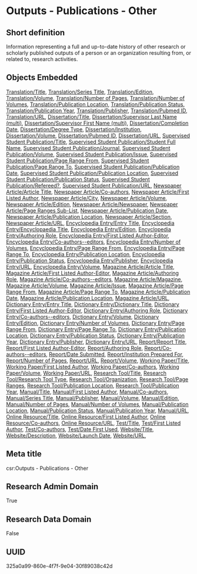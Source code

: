 # Outputs - Publications - Other
## Short definition
Information representing a full and up-to-date history of other research or scholarly published outputs of a person or an organization resulting from, or related to, research activities.
## Objects Embedded
[Translation/Title](https://github.com/EuroCRIS/CASRAI-Dictionairies/blob/main/Object-Fields/Translation/Title.md), [Translation/Series Title](https://github.com/EuroCRIS/CASRAI-Dictionairies/blob/main/Object-Fields/Translation/Series%20Title.md), [Translation/Edition](https://github.com/EuroCRIS/CASRAI-Dictionairies/blob/main/Object-Fields/Translation/Edition.md), [Translation/Volume](https://github.com/EuroCRIS/CASRAI-Dictionairies/blob/main/Object-Fields/Translation/Volume.md), [Translation/Number of Pages](https://github.com/EuroCRIS/CASRAI-Dictionairies/blob/main/Object-Fields/Translation/Number%20of%20Pages.md), [Translation/Number of Volumes](https://github.com/EuroCRIS/CASRAI-Dictionairies/blob/main/Object-Fields/Translation/Number%20of%20Volumes.md), [Translation/Publication Location](https://github.com/EuroCRIS/CASRAI-Dictionairies/blob/main/Object-Fields/Translation/Publication%20Location.md), [Translation/Publication Status](https://github.com/EuroCRIS/CASRAI-Dictionairies/blob/main/Object-Fields/Translation/Publication%20Status.md), [Translation/Publication Year](https://github.com/EuroCRIS/CASRAI-Dictionairies/blob/main/Object-Fields/Translation/Publication%20Year.md), [Translation/Publisher](https://github.com/EuroCRIS/CASRAI-Dictionairies/blob/main/Object-Fields/Translation/Publisher.md), [Translation/Pubmed ID](https://github.com/EuroCRIS/CASRAI-Dictionairies/blob/main/Object-Fields/Translation/Pubmed%20ID.md), [Translation/URL](https://github.com/EuroCRIS/CASRAI-Dictionairies/blob/main/Object-Fields/Translation/URL.md), [Dissertation/Title](https://github.com/EuroCRIS/CASRAI-Dictionairies/blob/main/Object-Fields/Dissertation/Title.md), [Dissertation/Supervisor Last Name (multi)](https://github.com/EuroCRIS/CASRAI-Dictionairies/blob/main/Object-Fields/Dissertation/Supervisor%20Last%20Name%20(multi).md), [Dissertation/Supervisor First Name (multi)](https://github.com/EuroCRIS/CASRAI-Dictionairies/blob/main/Object-Fields/Dissertation/Supervisor%20First%20Name%20(multi).md), [Dissertation/Completion Date](https://github.com/EuroCRIS/CASRAI-Dictionairies/blob/main/Object-Fields/Dissertation/Completion%20Date.md), [Dissertation/Degree Type](https://github.com/EuroCRIS/CASRAI-Dictionairies/blob/main/Object-Fields/Dissertation/Degree%20Type.md), [Dissertation/Institution](https://github.com/EuroCRIS/CASRAI-Dictionairies/blob/main/Object-Fields/Dissertation/Institution.md), [Dissertation/Volume](https://github.com/EuroCRIS/CASRAI-Dictionairies/blob/main/Object-Fields/Dissertation/Volume.md), [Dissertation/Pubmed ID](https://github.com/EuroCRIS/CASRAI-Dictionairies/blob/main/Object-Fields/Dissertation/Pubmed%20ID.md), [Dissertation/URL](https://github.com/EuroCRIS/CASRAI-Dictionairies/blob/main/Object-Fields/Dissertation/URL.md), [Supervised Student Publication/Title](https://github.com/EuroCRIS/CASRAI-Dictionairies/blob/main/Object-Fields/Supervised%20Student%20Publication/Title.md), [Supervised Student Publication/Student Full Name](https://github.com/EuroCRIS/CASRAI-Dictionairies/blob/main/Object-Fields/Supervised%20Student%20Publication/Student%20Full%20Name.md), [Supervised Student Publication/Journal](https://github.com/EuroCRIS/CASRAI-Dictionairies/blob/main/Object-Fields/Supervised%20Student%20Publication/Journal.md), [Supervised Student Publication/Volume](https://github.com/EuroCRIS/CASRAI-Dictionairies/blob/main/Object-Fields/Supervised%20Student%20Publication/Volume.md), [Supervised Student Publication/Issue](https://github.com/EuroCRIS/CASRAI-Dictionairies/blob/main/Object-Fields/Supervised%20Student%20Publication/Issue.md), [Supervised Student Publication/Page Range From](https://github.com/EuroCRIS/CASRAI-Dictionairies/blob/main/Object-Fields/Supervised%20Student%20Publication/Page%20Range%20From.md), [Supervised Student Publication/Page Range To](https://github.com/EuroCRIS/CASRAI-Dictionairies/blob/main/Object-Fields/Supervised%20Student%20Publication/Page%20Range%20To.md), [Supervised Student Publication/Publication Date](https://github.com/EuroCRIS/CASRAI-Dictionairies/blob/main/Object-Fields/Supervised%20Student%20Publication/Publication%20Date.md), [Supervised Student Publication/Publication Location](https://github.com/EuroCRIS/CASRAI-Dictionairies/blob/main/Object-Fields/Supervised%20Student%20Publication/Publication%20Location.md), [Supervised Student Publication/Publication Status](https://github.com/EuroCRIS/CASRAI-Dictionairies/blob/main/Object-Fields/Supervised%20Student%20Publication/Publication%20Status.md), [Supervised Student Publication/Refereed?](https://github.com/EuroCRIS/CASRAI-Dictionairies/blob/main/Object-Fields/Supervised%20Student%20Publication/Refereed?.md), [Supervised Student Publication/URL](https://github.com/EuroCRIS/CASRAI-Dictionairies/blob/main/Object-Fields/Supervised%20Student%20Publication/URL.md), [Newspaper Article/Article Title](https://github.com/EuroCRIS/CASRAI-Dictionairies/blob/main/Object-Fields/Newspaper%20Article/Article%20Title.md), [Newspaper Article/Co-authors](https://github.com/EuroCRIS/CASRAI-Dictionairies/blob/main/Object-Fields/Newspaper%20Article/Co-authors.md), [Newspaper Article/First Listed Author](https://github.com/EuroCRIS/CASRAI-Dictionairies/blob/main/Object-Fields/Newspaper%20Article/First%20Listed%20Author.md), [Newspaper Article/City](https://github.com/EuroCRIS/CASRAI-Dictionairies/blob/main/Object-Fields/Newspaper%20Article/City.md), [Newspaper Article/Volume](https://github.com/EuroCRIS/CASRAI-Dictionairies/blob/main/Object-Fields/Newspaper%20Article/Volume.md), [Newspaper Article/Edition](https://github.com/EuroCRIS/CASRAI-Dictionairies/blob/main/Object-Fields/Newspaper%20Article/Edition.md), [Newspaper Article/Newspaper](https://github.com/EuroCRIS/CASRAI-Dictionairies/blob/main/Object-Fields/Newspaper%20Article/Newspaper.md), [Newspaper Article/Page Ranges Sub-List](https://github.com/EuroCRIS/CASRAI-Dictionairies/blob/main/Object-Fields/Newspaper%20Article/Page%20Ranges%20Sub-List.md), [Newspaper Article/Publication Date](https://github.com/EuroCRIS/CASRAI-Dictionairies/blob/main/Object-Fields/Newspaper%20Article/Publication%20Date.md), [Newspaper Article/Publication Location](https://github.com/EuroCRIS/CASRAI-Dictionairies/blob/main/Object-Fields/Newspaper%20Article/Publication%20Location.md), [Newspaper Article/Section](https://github.com/EuroCRIS/CASRAI-Dictionairies/blob/main/Object-Fields/Newspaper%20Article/Section.md), [Newspaper Article/URL](https://github.com/EuroCRIS/CASRAI-Dictionairies/blob/main/Object-Fields/Newspaper%20Article/URL.md), [Encyclopedia Entry/Entry Title](https://github.com/EuroCRIS/CASRAI-Dictionairies/blob/main/Object-Fields/Encyclopedia%20Entry/Entry%20Title.md), [Encyclopedia Entry/Encyclopaedia Title](https://github.com/EuroCRIS/CASRAI-Dictionairies/blob/main/Object-Fields/Encyclopedia%20Entry/Encyclopaedia%20Title.md), [Encyclopedia Entry/Edition](https://github.com/EuroCRIS/CASRAI-Dictionairies/blob/main/Object-Fields/Encyclopedia%20Entry/Edition.md), [Encyclopedia Entry/Authoring Role](https://github.com/EuroCRIS/CASRAI-Dictionairies/blob/main/Object-Fields/Encyclopedia%20Entry/Authoring%20Role.md), [Encyclopedia Entry/First Listed Author-Editor](https://github.com/EuroCRIS/CASRAI-Dictionairies/blob/main/Object-Fields/Encyclopedia%20Entry/First%20Listed%20Author-Editor.md), [Encyclopedia Entry/Co-authors--editors](https://github.com/EuroCRIS/CASRAI-Dictionairies/blob/main/Object-Fields/Encyclopedia%20Entry/Co-authors--editors.md), [Encyclopedia Entry/Number of Volumes](https://github.com/EuroCRIS/CASRAI-Dictionairies/blob/main/Object-Fields/Encyclopedia%20Entry/Number%20of%20Volumes.md), [Encyclopedia Entry/Page Range From](https://github.com/EuroCRIS/CASRAI-Dictionairies/blob/main/Object-Fields/Encyclopedia%20Entry/Page%20Range%20From.md), [Encyclopedia Entry/Page Range To](https://github.com/EuroCRIS/CASRAI-Dictionairies/blob/main/Object-Fields/Encyclopedia%20Entry/Page%20Range%20To.md), [Encyclopedia Entry/Publication Location](https://github.com/EuroCRIS/CASRAI-Dictionairies/blob/main/Object-Fields/Encyclopedia%20Entry/Publication%20Location.md), [Encyclopedia Entry/Publication Status](https://github.com/EuroCRIS/CASRAI-Dictionairies/blob/main/Object-Fields/Encyclopedia%20Entry/Publication%20Status.md), [Encyclopedia Entry/Publisher](https://github.com/EuroCRIS/CASRAI-Dictionairies/blob/main/Object-Fields/Encyclopedia%20Entry/Publisher.md), [Encyclopedia Entry/URL](https://github.com/EuroCRIS/CASRAI-Dictionairies/blob/main/Object-Fields/Encyclopedia%20Entry/URL.md), [Encyclopedia Entry/Volume](https://github.com/EuroCRIS/CASRAI-Dictionairies/blob/main/Object-Fields/Encyclopedia%20Entry/Volume.md), [Magazine Article/Article Title](https://github.com/EuroCRIS/CASRAI-Dictionairies/blob/main/Object-Fields/Magazine%20Article/Article%20Title.md), [Magazine Article/First Listed Author-Editor](https://github.com/EuroCRIS/CASRAI-Dictionairies/blob/main/Object-Fields/Magazine%20Article/First%20Listed%20Author-Editor.md), [Magazine Article/Authoring Role](https://github.com/EuroCRIS/CASRAI-Dictionairies/blob/main/Object-Fields/Magazine%20Article/Authoring%20Role.md), [Magazine Article/Co-authors--editors](https://github.com/EuroCRIS/CASRAI-Dictionairies/blob/main/Object-Fields/Magazine%20Article/Co-authors--editors.md), [Magazine Article/Magazine](https://github.com/EuroCRIS/CASRAI-Dictionairies/blob/main/Object-Fields/Magazine%20Article/Magazine.md), [Magazine Article/Volume](https://github.com/EuroCRIS/CASRAI-Dictionairies/blob/main/Object-Fields/Magazine%20Article/Volume.md), [Magazine Article/Issue](https://github.com/EuroCRIS/CASRAI-Dictionairies/blob/main/Object-Fields/Magazine%20Article/Issue.md), [Magazine Article/Page Range From](https://github.com/EuroCRIS/CASRAI-Dictionairies/blob/main/Object-Fields/Magazine%20Article/Page%20Range%20From.md), [Magazine Article/Page Range To](https://github.com/EuroCRIS/CASRAI-Dictionairies/blob/main/Object-Fields/Magazine%20Article/Page%20Range%20To.md), [Magazine Article/Publication Date](https://github.com/EuroCRIS/CASRAI-Dictionairies/blob/main/Object-Fields/Magazine%20Article/Publication%20Date.md), [Magazine Article/Publication Location](https://github.com/EuroCRIS/CASRAI-Dictionairies/blob/main/Object-Fields/Magazine%20Article/Publication%20Location.md), [Magazine Article/URL](https://github.com/EuroCRIS/CASRAI-Dictionairies/blob/main/Object-Fields/Magazine%20Article/URL.md), [Dictionary Entry/Entry Title](https://github.com/EuroCRIS/CASRAI-Dictionairies/blob/main/Object-Fields/Dictionary%20Entry/Entry%20Title.md), [Dictionary Entry/Dictionary Title](https://github.com/EuroCRIS/CASRAI-Dictionairies/blob/main/Object-Fields/Dictionary%20Entry/Dictionary%20Title.md), [Dictionary Entry/First Listed Author-Editor](https://github.com/EuroCRIS/CASRAI-Dictionairies/blob/main/Object-Fields/Dictionary%20Entry/First%20Listed%20Author-Editor.md), [Dictionary Entry/Authoring Role](https://github.com/EuroCRIS/CASRAI-Dictionairies/blob/main/Object-Fields/Dictionary%20Entry/Authoring%20Role.md), [Dictionary Entry/Co-authors--editors](https://github.com/EuroCRIS/CASRAI-Dictionairies/blob/main/Object-Fields/Dictionary%20Entry/Co-authors--editors.md), [Dictionary Entry/Volume](https://github.com/EuroCRIS/CASRAI-Dictionairies/blob/main/Object-Fields/Dictionary%20Entry/Volume.md), [Dictionary Entry/Edition](https://github.com/EuroCRIS/CASRAI-Dictionairies/blob/main/Object-Fields/Dictionary%20Entry/Edition.md), [Dictionary Entry/Number of Volumes](https://github.com/EuroCRIS/CASRAI-Dictionairies/blob/main/Object-Fields/Dictionary%20Entry/Number%20of%20Volumes.md), [Dictionary Entry/Page Range From](https://github.com/EuroCRIS/CASRAI-Dictionairies/blob/main/Object-Fields/Dictionary%20Entry/Page%20Range%20From.md), [Dictionary Entry/Page Range To](https://github.com/EuroCRIS/CASRAI-Dictionairies/blob/main/Object-Fields/Dictionary%20Entry/Page%20Range%20To.md), [Dictionary Entry/Publication Location](https://github.com/EuroCRIS/CASRAI-Dictionairies/blob/main/Object-Fields/Dictionary%20Entry/Publication%20Location.md), [Dictionary Entry/Publication Status](https://github.com/EuroCRIS/CASRAI-Dictionairies/blob/main/Object-Fields/Dictionary%20Entry/Publication%20Status.md), [Dictionary Entry/Publication Year](https://github.com/EuroCRIS/CASRAI-Dictionairies/blob/main/Object-Fields/Dictionary%20Entry/Publication%20Year.md), [Dictionary Entry/Publisher](https://github.com/EuroCRIS/CASRAI-Dictionairies/blob/main/Object-Fields/Dictionary%20Entry/Publisher.md), [Dictionary Entry/URL](https://github.com/EuroCRIS/CASRAI-Dictionairies/blob/main/Object-Fields/Dictionary%20Entry/URL.md), [Report/Report Title](https://github.com/EuroCRIS/CASRAI-Dictionairies/blob/main/Object-Fields/Report/Report%20Title.md), [Report/First Listed Author-Editor](https://github.com/EuroCRIS/CASRAI-Dictionairies/blob/main/Object-Fields/Report/First%20Listed%20Author-Editor.md), [Report/Authoring Role](https://github.com/EuroCRIS/CASRAI-Dictionairies/blob/main/Object-Fields/Report/Authoring%20Role.md), [Report/Co-authors--editors](https://github.com/EuroCRIS/CASRAI-Dictionairies/blob/main/Object-Fields/Report/Co-authors--editors.md), [Report/Date Submitted](https://github.com/EuroCRIS/CASRAI-Dictionairies/blob/main/Object-Fields/Report/Date%20Submitted.md), [Report/Institution Prepared For](https://github.com/EuroCRIS/CASRAI-Dictionairies/blob/main/Object-Fields/Report/Institution%20Prepared%20For.md), [Report/Number of Pages](https://github.com/EuroCRIS/CASRAI-Dictionairies/blob/main/Object-Fields/Report/Number%20of%20Pages.md), [Report/URL](https://github.com/EuroCRIS/CASRAI-Dictionairies/blob/main/Object-Fields/Report/URL.md), [Report/Volume](https://github.com/EuroCRIS/CASRAI-Dictionairies/blob/main/Object-Fields/Report/Volume.md), [Working Paper/Title](https://github.com/EuroCRIS/CASRAI-Dictionairies/blob/main/Object-Fields/Working%20Paper/Title.md), [Working Paper/First Listed Author](https://github.com/EuroCRIS/CASRAI-Dictionairies/blob/main/Object-Fields/Working%20Paper/First%20Listed%20Author.md), [Working Paper/Co-authors](https://github.com/EuroCRIS/CASRAI-Dictionairies/blob/main/Object-Fields/Working%20Paper/Co-authors.md), [Working Paper/Volume](https://github.com/EuroCRIS/CASRAI-Dictionairies/blob/main/Object-Fields/Working%20Paper/Volume.md), [Working Paper/URL](https://github.com/EuroCRIS/CASRAI-Dictionairies/blob/main/Object-Fields/Working%20Paper/URL.md), [Research Tool/Title](https://github.com/EuroCRIS/CASRAI-Dictionairies/blob/main/Object-Fields/Research%20Tool/Title.md), [Research Tool/Research Tool Type](https://github.com/EuroCRIS/CASRAI-Dictionairies/blob/main/Object-Fields/Research%20Tool/Research%20Tool%20Type.md), [Research Tool/Organization](https://github.com/EuroCRIS/CASRAI-Dictionairies/blob/main/Object-Fields/Research%20Tool/Organization.md), [Research Tool/Page Ranges](https://github.com/EuroCRIS/CASRAI-Dictionairies/blob/main/Object-Fields/Research%20Tool/Page%20Ranges.md), [Research Tool/Publication Location](https://github.com/EuroCRIS/CASRAI-Dictionairies/blob/main/Object-Fields/Research%20Tool/Publication%20Location.md), [Research Tool/Publication Year](https://github.com/EuroCRIS/CASRAI-Dictionairies/blob/main/Object-Fields/Research%20Tool/Publication%20Year.md), [Manual/Title](https://github.com/EuroCRIS/CASRAI-Dictionairies/blob/main/Object-Fields/Manual/Title.md), [Manual/First Listed Author](https://github.com/EuroCRIS/CASRAI-Dictionairies/blob/main/Object-Fields/Manual/First%20Listed%20Author.md), [Manual/Co-authors](https://github.com/EuroCRIS/CASRAI-Dictionairies/blob/main/Object-Fields/Manual/Co-authors.md), [Manual/Series Title](https://github.com/EuroCRIS/CASRAI-Dictionairies/blob/main/Object-Fields/Manual/Series%20Title.md), [Manual/Publisher](https://github.com/EuroCRIS/CASRAI-Dictionairies/blob/main/Object-Fields/Manual/Publisher.md), [Manual/Volume](https://github.com/EuroCRIS/CASRAI-Dictionairies/blob/main/Object-Fields/Manual/Volume.md), [Manual/Edition](https://github.com/EuroCRIS/CASRAI-Dictionairies/blob/main/Object-Fields/Manual/Edition.md), [Manual/Number of Pages](https://github.com/EuroCRIS/CASRAI-Dictionairies/blob/main/Object-Fields/Manual/Number%20of%20Pages.md), [Manual/Number of Volumes](https://github.com/EuroCRIS/CASRAI-Dictionairies/blob/main/Object-Fields/Manual/Number%20of%20Volumes.md), [Manual/Publication Location](https://github.com/EuroCRIS/CASRAI-Dictionairies/blob/main/Object-Fields/Manual/Publication%20Location.md), [Manual/Publication Status](https://github.com/EuroCRIS/CASRAI-Dictionairies/blob/main/Object-Fields/Manual/Publication%20Status.md), [Manual/Publication Year](https://github.com/EuroCRIS/CASRAI-Dictionairies/blob/main/Object-Fields/Manual/Publication%20Year.md), [Manual/URL](https://github.com/EuroCRIS/CASRAI-Dictionairies/blob/main/Object-Fields/Manual/URL.md), [Online Resource/Title](https://github.com/EuroCRIS/CASRAI-Dictionairies/blob/main/Object-Fields/Online%20Resource/Title.md), [Online Resource/First Listed Author](https://github.com/EuroCRIS/CASRAI-Dictionairies/blob/main/Object-Fields/Online%20Resource/First%20Listed%20Author.md), [Online Resource/Co-authors](https://github.com/EuroCRIS/CASRAI-Dictionairies/blob/main/Object-Fields/Online%20Resource/Co-authors.md), [Online Resource/URL](https://github.com/EuroCRIS/CASRAI-Dictionairies/blob/main/Object-Fields/Online%20Resource/URL.md), [Test/Title](https://github.com/EuroCRIS/CASRAI-Dictionairies/blob/main/Object-Fields/Test/Title.md), [Test/First Listed Author](https://github.com/EuroCRIS/CASRAI-Dictionairies/blob/main/Object-Fields/Test/First%20Listed%20Author.md), [Test/Co-authors](https://github.com/EuroCRIS/CASRAI-Dictionairies/blob/main/Object-Fields/Test/Co-authors.md), [Test/Date First Used](https://github.com/EuroCRIS/CASRAI-Dictionairies/blob/main/Object-Fields/Test/Date%20First%20Used.md), [Website/Title](https://github.com/EuroCRIS/CASRAI-Dictionairies/blob/main/Object-Fields/Website/Title.md), [Website/Description](https://github.com/EuroCRIS/CASRAI-Dictionairies/blob/main/Object-Fields/Website/Description.md), [Website/Launch Date](https://github.com/EuroCRIS/CASRAI-Dictionairies/blob/main/Object-Fields/Website/Launch%20Date.md), [Website/URL](https://github.com/EuroCRIS/CASRAI-Dictionairies/blob/main/Object-Fields/Website/URL.md), 
## Meta title
csr:Outputs - Publications - Other
## Research Admin Domain
True
## Research Data Domain
False
## UUID
325a0a99-860e-4f7f-9e04-30f89038c42d
